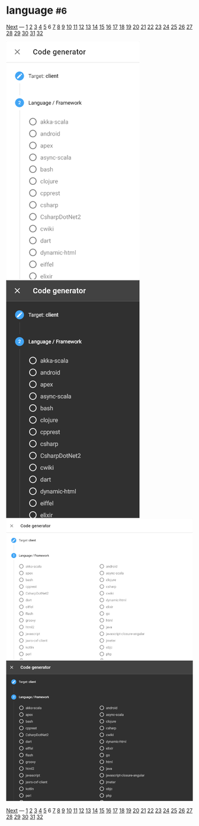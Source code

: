 # language <small>#6</small>

[Next](./07_options.md) &mdash; [1](./01_loading.md) [2](./02_landing.md) [3](./03_security.md) [4](./04_download.md) [5](./05_generator.md) 6 [7](./07_options.md) [8](./08_menu.md) [9](./09_view.md) [10](./10_wide.md) [11](./11_summary+paths.md) [12](./12_summary.md) [13](./13_operations.md) [14](./14_table.md) [15](./15_right.md) [16](./16_request.md) [17](./17_code.md) [18](./18_method.md) [19](./19_status.md) [20](./20_header.md) [21](./21_left.md) [22](./22_categories.md) [23](./23_recent.md) [24](./24_edit.md) [25](./25_fullscreen.md) [26](./26_test.md) [27](./27_methods.md) [28](./28_statuses.md) [29](./29_headers.md) [30](./30_about.md) [31](./31_markdown.md) [32](./32_syntax.md) 

![](./images/light_xs_06_language.png)![](./images/dark_xs_06_language.png)![](./images/light_md_06_language.png)![](./images/dark_md_06_language.png)

[Next](./07_options.md) &mdash; [1](./01_loading.md) [2](./02_landing.md) [3](./03_security.md) [4](./04_download.md) [5](./05_generator.md) 6 [7](./07_options.md) [8](./08_menu.md) [9](./09_view.md) [10](./10_wide.md) [11](./11_summary+paths.md) [12](./12_summary.md) [13](./13_operations.md) [14](./14_table.md) [15](./15_right.md) [16](./16_request.md) [17](./17_code.md) [18](./18_method.md) [19](./19_status.md) [20](./20_header.md) [21](./21_left.md) [22](./22_categories.md) [23](./23_recent.md) [24](./24_edit.md) [25](./25_fullscreen.md) [26](./26_test.md) [27](./27_methods.md) [28](./28_statuses.md) [29](./29_headers.md) [30](./30_about.md) [31](./31_markdown.md) [32](./32_syntax.md) 
